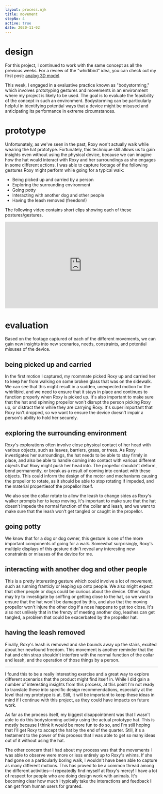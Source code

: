 ```yaml
---
layout: process.njk
title: movement
stepNo: 4
active: true
date: 2020-11-02
---
```


# design

For this project, I continued to work with the same concept as all the previous weeks. For a review of the "whirlibird" idea, you can check out my first post: [analog 3D model](/1-analog-3d-model/).

This week, I engaged in a evaluative practice known as "bodystorming," which involves prototyping gestures and movements in an environment where my project is likely to be used. The goal is to evaluate the feasibility of the concept in such an environment. Bodystorming can be particularly helpful in identifying potential ways that a device might be misused and anticipating its performance in extreme circumstances.

# prototype

Unfortunately, as we've seen in the past, Roxy won't actually walk while wearing the hat prototype. Fortunately, this technique still allows us to gain insights even without using the physical device, because we can imagine how the hat would interact with Roxy and her surroundings as she engages in some different actions. I was able to capture footage of the following gestures Roxy might perform while going for a typical walk:

- Being picked up and carried by a person
- Exploring the surrounding environment
- Going potty
- Interacting with another dog and other people
- Having the leash removed (freedom!)

The following video contains short clips showing each of these postures/gestures.

<div style="padding:56.25% 0 0 0;position:relative;" class="media"><iframe src="https://player.vimeo.com/video/477441724?color=5daaf1&title=0&byline=0&portrait=0" style="position:absolute;top:0;left:0;width:100%;height:100%;" frameborder="0" allow="fullscreen" allowfullscreen></iframe></div>

# evaluation

Based on the footage captured of each of the different movements, we can gain new insights into new scenarios, needs, constraints, and potential misuses of the device.

## being picked up and carried

In the first motion I captured, my roommate picked Roxy up and carried her to keep her from walking on some broken glass that was on the sidewalk. We can see that this might result in a sudden, unexpected motion for the whirlibird, and we need to ensure that it stays in place and continues to function properly when Roxy is picked up. It's also important to make sure that the hat and spinning propellor won't disrupt the person picking Roxy up, or distract them while they are carrying Roxy. It's super important that Roxy isn't dropped, so we want to ensure the device doesn't impair a person's ability to hold her securely.

## exploring the surrounding environment

Roxy's explorations often involve close physical contact of her head with various objects, such as leaves, barriers, grass, or trees. As Roxy investigates her surroundings, the hat needs to be able to stay firmly in place, and also be able to handle coming into contact with various different objects that Roxy might push her head into. The propellor shouldn't deform, bend permanently, or break as a result of coming into contact with these objects. This could inform the design of the motor and mechanisms causing the propellor to rotate, as it should be able to stop rotating if impeded, and the material propertiesof the propellor itself.

We also see the collar rotate to allow the leash to change sides as Roxy's walker prompts her to keep moving. It's important to make sure that the hat doesn't impede the normal function of the collar and leash, and we want to make sure that the leash won't get tangled or caught in the propellor.

## going potty

We know that for a dog or dog owner, this gesture is one of the more important components of going for a walk. Somewhat surprisingly, Roxy's multiple displays of this gesture didn't reveal any interesting new constraints or misuses of the device for me.

## interacting with another dog and other people

This is a pretty interesting gesture which could involve a lot of movement, such as running franticly or leaping up onto people. We also might expect that other people or dogs could be curious about the device. Other dogs may try to investigate by sniffing or getting close to the hat, so we want to ensure that the hat won't be damaged by this, and also that the moving propellor won't injure the other dog if a nose happens to get too close. It's also not unlikely that in the frenzy of meeting another dog, leashes can get tangled, a problem that could be exacerbated by the propellor hat.

## having the leash removed

Finally, Roxy's leash is removed and she bounds away up the stairs, excited about her newfound freedom. This movement is another reminder that the hat and chin strap shouldn't interfere with the normal function of the collar and leash, and the operation of those things by a person.

***

I found this to be a really interesting exercise and a great way to explore different scenarios that the product might find itself in. While I did gain a number of interesting insights from this process, at this point I'm not ready to translate these into specific design recommendations, especially at the level that my prototype is at. Still, it will be important to keep these ideas in mind if I continue with this project, as they could have impacts on future work.

As far as the process itself, my biggest disappointment was that I wasn't able to do this bodystorming activity using the actual prototype hat. This is mostly because I think it would be more fun to do so, and I'm still hoping that I'll get Roxy to accept the hat by the end of the quarter. Still, it's a testament to the power of this process that I was able to get so many ideas out of it without using the hat.

The other concern that I had about my process was that the movements I was able to observe were more or less entirely up to Roxy's whims. If she had gone on a particularly boring walk, I wouldn't have been able to capture as many different motions. This has proved to be a common thread among the different activities—I repeatedly find myself at Roxy's mercy! I have a lot of respect for people who are doing design work with animals. It's becoming clear how much I typically take the interactions and feedback I can get from human users for granted.